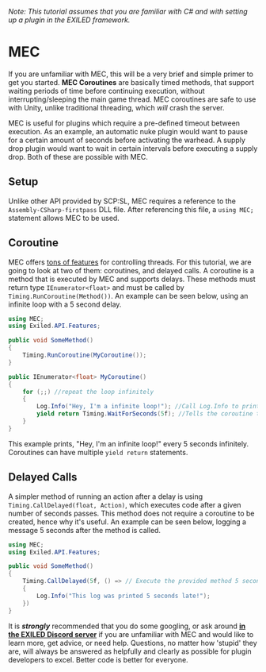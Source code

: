 *Note: This tutorial assumes that you are familiar with C# and with setting up a plugin in the EXILED framework.*  

# MEC
If you are unfamiliar with MEC, this will be a very brief and simple primer to get you started. **MEC Coroutines** are basically timed methods, that support waiting periods of time before continuing execution, without interrupting/sleeping the main game thread. MEC coroutines are safe to use with Unity, unlike traditional threading, which *will* crash the server.  

MEC is useful for plugins which require a pre-defined timeout between execution. As an example, an automatic nuke plugin would want to pause for a certain amount of seconds before activating the warhead. A supply drop plugin would want to wait in certain intervals before executing a supply drop. Both of these are possible with MEC.  

## Setup
Unlike other API provided by SCP:SL, MEC requires a reference to the `Assembly-CSharp-firstpass` DLL file. After referencing this file, a `using MEC;` statement allows MEC to be used.  

## Coroutine
MEC offers [tons of features](http://trinary.tech/category/mec/free/) for controlling threads. For this tutorial, we are going to look at two of them: coroutines, and delayed calls. A coroutine is a method that is executed by MEC and supports delays. These methods must return type `IEnumerator<float>` and must be called by `Timing.RunCoroutine(Method())`. An example can be seen below, using an infinite loop with a 5 second delay.  

```cs
using MEC;
using Exiled.API.Features;

public void SomeMethod()
{
    Timing.RunCoroutine(MyCoroutine());
}

public IEnumerator<float> MyCoroutine()
{
    for (;;) //repeat the loop infinitely
    {
        Log.Info("Hey, I'm a infinite loop!"); //Call Log.Info to print a line to the game console/server logs.
        yield return Timing.WaitForSeconds(5f); //Tells the coroutine to wait 5 seconds before continuing. Since this is at the end of the loop, it effectively stalls the loop from repeating for 5 seconds.
    }
}
```
This example prints, "Hey, I'm an infinite loop!" every 5 seconds infinitely. Coroutines can have multiple `yield return` statements.  

## Delayed Calls
A simpler method of running an action after a delay is using `Timing.CallDelayed(float, Action)`, which executes code after a given number of seconds passes. This method does not require a coroutine to be created, hence why it's useful. An example can be seen below, logging a message 5 seconds after the method is called.
```cs
using MEC;
using Exiled.API.Features;

public void SomeMethod()
{
    Timing.CallDelayed(5f, () => // Execute the provided method 5 seconds late.
    {
        Log.Info("This log was printed 5 seconds late!");
    })
}
```
It is ***strongly*** recommended that you do some googling, or ask around **[in the EXILED Discord server](https://discord.gg/PyUkWTg)** if you are unfamiliar with MEC and would like to learn more, get advice, or need help. Questions, no matter how 'stupid' they are, will always be answered as helpfully and clearly as possible for plugin developers to excel. Better code is better for everyone.